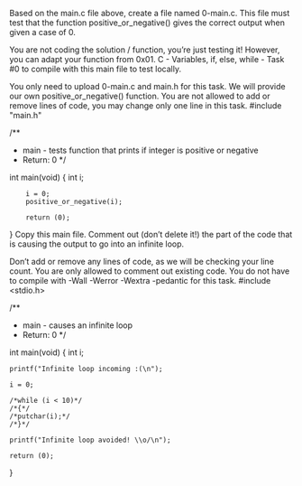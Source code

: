 Based on the main.c file above, create a file named 0-main.c. This file must test that the function positive_or_negative() gives the correct output when given a case of 0.

You are not coding the solution / function, you’re just testing it! However, you can adapt your function from 0x01. C - Variables, if, else, while - Task #0 to compile with this main file to test locally.

You only need to upload 0-main.c and main.h for this task. We will provide our own positive_or_negative() function.
You are not allowed to add or remove lines of code, you may change only one line in this task.
#include "main.h"

/**
* main - tests function that prints if integer is positive or negative
* Return: 0
*/

int main(void)
{
        int i;

        i = 0;
        positive_or_negative(i);

        return (0);
}
Copy this main file. Comment out (don’t delete it!) the part of the code that is causing the output to go into an infinite loop.

Don’t add or remove any lines of code, as we will be checking your line count. You are only allowed to comment out existing code.
You do not have to compile with -Wall -Werror -Wextra -pedantic for this task.
#include <stdio.h>

/**
* main - causes an infinite loop
* Return: 0
*/

int main(void)
{
	int i;

	printf("Infinite loop incoming :(\n");

	i = 0;

	/*while (i < 10)*/
	/*{*/
	/*putchar(i);*/
	/*}*/

	printf("Infinite loop avoided! \\o/\n");

	return (0);
}
